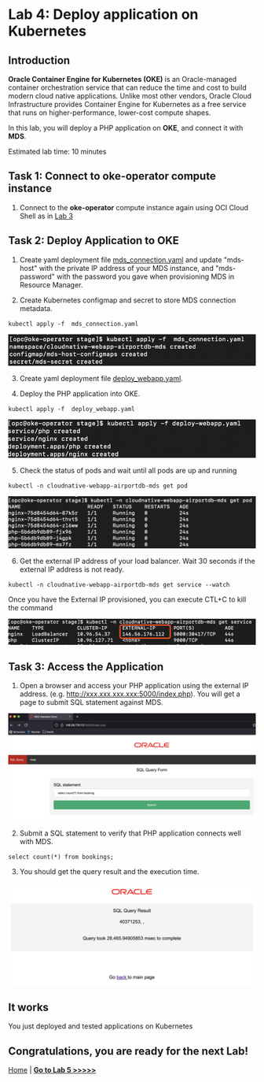 # Lab 4: Deploy application on Kubernetes

## Introduction

**Oracle Container Engine for Kubernetes (OKE)** is an Oracle-managed container orchestration service that can reduce the time and cost to build modern cloud native applications. Unlike most other vendors, Oracle Cloud Infrastructure provides Container Engine for Kubernetes as a free service that runs on higher-performance, lower-cost compute shapes. 

In this lab, you will deploy a PHP application on **OKE**, and connect it with **MDS**.

Estimated lab time: 10 minutes

## Task 1: Connect to **oke-operator** compute instance

1. Connect to the **oke-operator** compute instance again using OCI Cloud Shell as in [Lab 3](../lab3/README.md)

## Task 2: Deploy Application to OKE

1. Create yaml deployment file [mds_connection.yaml](mds_connection.yaml) and update "mds-host" with the private IP address of your MDS instance, and "mds-password" with the password you gave when provisioning MDS in Resource Manager.

2. Create Kubernetes configmap and secret to store MDS connection metadata.
```
kubectl apply -f  mds_connection.yaml
```
![Apply MDS Connection](images/apply_mds_connection.png)

3. Create yaml deployment file [deploy_webapp.yaml](deploy_webapp.yaml).


4. Deploy the PHP application into OKE.
```
kubectl apply -f  deploy_webapp.yaml
```
![Apply WebApp](images/apply_webapp.png)

5. Check the status of pods and wait until all pods are up and running
```
kubectl -n cloudnative-webapp-airportdb-mds get pod
```
![Get Pod](images/get_pod.png)

6. Get the external IP address of your load balancer. Wait 30 seconds if the external IP address is not ready.
```
kubectl -n cloudnative-webapp-airportdb-mds get service --watch
```
Once you have the External IP provisioned, you can execute CTL+C to kill the command

![Get Service](images/get_service.png)

## Task 3: Access the Application 

1. Open a browser and access your PHP application using the external IP address. (e.g. http://xxx.xxx.xxx.xxx:5000/index.php). You will get a page to submit SQL statement against MDS.


![Access App](images/access_app.png)

2. Submit a SQL statement to verify that PHP application connects well with MDS.
```
select count(*) from bookings;
```
 
3. You should get the query result and the execution time.

![Query Result](images/query_result.png)


## It works

You just deployed and tested applications on Kubernetes

## Congratulations, you are ready for the next Lab!

[Home](../README.md) | [**Go to Lab 5 >>>>>**](../lab5/README.md)
